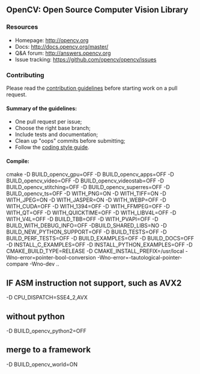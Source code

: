 ## OpenCV: Open Source Computer Vision Library

### Resources

* Homepage: <http://opencv.org>
* Docs: <http://docs.opencv.org/master/>
* Q&A forum: <http://answers.opencv.org>
* Issue tracking: <https://github.com/opencv/opencv/issues>

### Contributing

Please read the [contribution guidelines](https://github.com/opencv/opencv/wiki/How_to_contribute) before starting work on a pull request.

#### Summary of the guidelines:

* One pull request per issue;
* Choose the right base branch;
* Include tests and documentation;
* Clean up "oops" commits before submitting;
* Follow the [coding style guide](https://github.com/opencv/opencv/wiki/Coding_Style_Guide).

#### Compile:
cmake -D BUILD_opencv_gpu=OFF -D BUILD_opencv_apps=OFF -D BUILD_opencv_video=OFF -D BUILD_opencv_videostab=OFF -D BUILD_opencv_stitching=OFF -D BUILD_opencv_superres=OFF -D BUILD_opencv_ts=OFF -D WITH_PNG=ON -D WITH_TIFF=ON -D WITH_JPEG=ON -D WITH_JASPER=ON -D WITH_WEBP=OFF -D WITH_CUDA=OFF -D WITH_1394=OFF -D WITH_FFMPEG=OFF -D WITH_QT=OFF -D WITH_QUICKTIME=OFF -D WITH_LIBV4L=OFF -D WITH_V4L=OFF -D BUILD_TBB=OFF -D WITH_PVAPI=OFF -D BUILD_WITH_DEBUG_INFO=OFF -DBUILD_SHARED_LIBS=NO -D BUILD_NEW_PYTHON_SUPPORT=OFF -D BUILD_TESTS=OFF -D BUILD_PERF_TESTS=OFF -D BUILD_EXAMPLES=OFF -D BUILD_DOCS=OFF -D INSTALL_C_EXAMPLES=OFF -D INSTALL_PYTHON_EXAMPLES=OFF -D CMAKE_BUILD_TYPE=RELEASE -D CMAKE_INSTALL_PREFIX=/usr/local -Wno-error=pointer-bool-conversion -Wno-error=-tautological-pointer-compare -Wno-dev ..

## IF ASM instruction not support, such as AVX2
-D CPU_DISPATCH=SSE4_2,AVX
## without python
-D BUILD_opencv_python2=OFF
## merge to a framework
-D BUILD_opencv_world=ON
